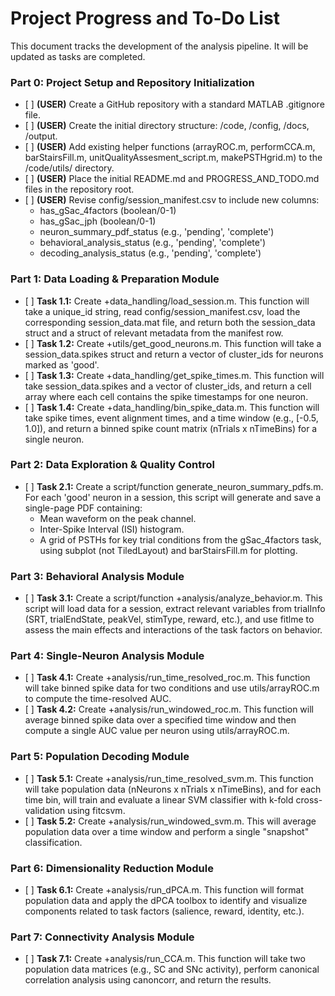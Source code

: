 # **Project Progress and To-Do List**

This document tracks the development of the analysis pipeline. It will be updated as tasks are completed.

### **Part 0: Project Setup and Repository Initialization**

* \[ \] **(USER)** Create a GitHub repository with a standard MATLAB .gitignore file.  
* \[ \] **(USER)** Create the initial directory structure: /code, /config, /docs, /output.  
* \[ \] **(USER)** Add existing helper functions (arrayROC.m, performCCA.m, barStairsFill.m, unitQualityAssesment\_script.m, makePSTHgrid.m) to the /code/utils/ directory.  
* \[ \] **(USER)** Place the initial README.md and PROGRESS\_AND\_TODO.md files in the repository root.  
* \[ \] **(USER)** Revise config/session\_manifest.csv to include new columns:  
  * has\_gSac\_4factors (boolean/0-1)  
  * has\_gSac\_jph (boolean/0-1)  
  * neuron\_summary\_pdf\_status (e.g., 'pending', 'complete')  
  * behavioral\_analysis\_status (e.g., 'pending', 'complete')  
  * decoding\_analysis\_status (e.g., 'pending', 'complete')

### **Part 1: Data Loading & Preparation Module**

* \[ \] **Task 1.1:** Create \+data\_handling/load\_session.m. This function will take a unique\_id string, read config/session\_manifest.csv, load the corresponding session\_data.mat file, and return both the session\_data struct and a struct of relevant metadata from the manifest row.  
* \[ \] **Task 1.2:** Create \+utils/get\_good\_neurons.m. This function will take a session\_data.spikes struct and return a vector of cluster\_ids for neurons marked as 'good'.  
* \[ \] **Task 1.3:** Create \+data\_handling/get\_spike\_times.m. This function will take session\_data.spikes and a vector of cluster\_ids, and return a cell array where each cell contains the spike timestamps for one neuron.  
* \[ \] **Task 1.4:** Create \+data\_handling/bin\_spike\_data.m. This function will take spike times, event alignment times, and a time window (e.g., \[-0.5, 1.0\]), and return a binned spike count matrix (nTrials x nTimeBins) for a single neuron.

### **Part 2: Data Exploration & Quality Control**

* \[ \] **Task 2.1:** Create a script/function generate\_neuron\_summary\_pdfs.m. For each 'good' neuron in a session, this script will generate and save a single-page PDF containing:  
  * Mean waveform on the peak channel.  
  * Inter-Spike Interval (ISI) histogram.  
  * A grid of PSTHs for key trial conditions from the gSac\_4factors task, using subplot (not TiledLayout) and barStairsFill.m for plotting.

### **Part 3: Behavioral Analysis Module**

* \[ \] **Task 3.1:** Create a script/function \+analysis/analyze\_behavior.m. This script will load data for a session, extract relevant variables from trialInfo (SRT, trialEndState, peakVel, stimType, reward, etc.), and use fitlme to assess the main effects and interactions of the task factors on behavior.

### **Part 4: Single-Neuron Analysis Module**

* \[ \] **Task 4.1:** Create \+analysis/run\_time\_resolved\_roc.m. This function will take binned spike data for two conditions and use utils/arrayROC.m to compute the time-resolved AUC.  
* \[ \] **Task 4.2:** Create \+analysis/run\_windowed\_roc.m. This function will average binned spike data over a specified time window and then compute a single AUC value per neuron using utils/arrayROC.m.

### **Part 5: Population Decoding Module**

* \[ \] **Task 5.1:** Create \+analysis/run\_time\_resolved\_svm.m. This function will take population data (nNeurons x nTrials x nTimeBins), and for each time bin, will train and evaluate a linear SVM classifier with k-fold cross-validation using fitcsvm.  
* \[ \] **Task 5.2:** Create \+analysis/run\_windowed\_svm.m. This will average population data over a time window and perform a single "snapshot" classification.

### **Part 6: Dimensionality Reduction Module**

* \[ \] **Task 6.1:** Create \+analysis/run\_dPCA.m. This function will format population data and apply the dPCA toolbox to identify and visualize components related to task factors (salience, reward, identity, etc.).

### **Part 7: Connectivity Analysis Module**

* \[ \] **Task 7.1:** Create \+analysis/run\_CCA.m. This function will take two population data matrices (e.g., SC and SNc activity), perform canonical correlation analysis using canoncorr, and return the results.